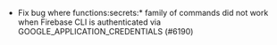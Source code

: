 - Fix bug where functions:secrets:* family of commands did not work when Firebase CLI is authenticated via GOOGLE_APPLICATION_CREDENTIALS (#6190)
